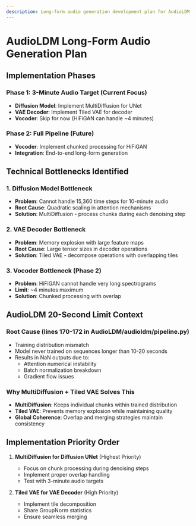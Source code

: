 ```yaml
---
description: Long-form audio generation development plan for AudioLDM
---
```


# AudioLDM Long-Form Audio Generation Plan

## Implementation Phases

### Phase 1: 3-Minute Audio Target (Current Focus)
- **Diffusion Model**: Implement MultiDiffusion for UNet
- **VAE Decoder**: Implement Tiled VAE for decoder
- **Vocoder**: Skip for now (HiFiGAN can handle ~4 minutes)

### Phase 2: Full Pipeline (Future)
- **Vocoder**: Implement chunked processing for HiFiGAN
- **Integration**: End-to-end long-form generation

## Technical Bottlenecks Identified

### 1. Diffusion Model Bottleneck
- **Problem**: Cannot handle 15,360 time steps for 10-minute audio
- **Root Cause**: Quadratic scaling in attention mechanisms
- **Solution**: MultiDiffusion - process chunks during each denoising step

### 2. VAE Decoder Bottleneck  
- **Problem**: Memory explosion with large feature maps
- **Root Cause**: Large tensor sizes in decoder operations
- **Solution**: Tiled VAE - decompose operations with overlapping tiles

### 3. Vocoder Bottleneck (Phase 2)
- **Problem**: HiFiGAN cannot handle very long spectrograms
- **Limit**: ~4 minutes maximum
- **Solution**: Chunked processing with overlap

## AudioLDM 20-Second Limit Context

### Root Cause (lines 170-172 in AudioLDM/audioldm/pipeline.py)
- Training distribution mismatch
- Model never trained on sequences longer than 10-20 seconds
- Results in NaN outputs due to:
  - Attention numerical instability
  - Batch normalization breakdown
  - Gradient flow issues

### Why MultiDiffusion + Tiled VAE Solves This
- **MultiDiffusion**: Keeps individual chunks within trained distribution
- **Tiled VAE**: Prevents memory explosion while maintaining quality
- **Global Coherence**: Overlap and merging strategies maintain consistency

## Implementation Priority Order

1. **MultiDiffusion for Diffusion UNet** (Highest Priority)
   - Focus on chunk processing during denoising steps
   - Implement proper overlap handling
   - Test with 3-minute audio targets

2. **Tiled VAE for VAE Decoder** (High Priority)
   - Implement tile decomposition
   - Share GroupNorm statistics
   - Ensure seamless merging
